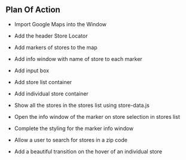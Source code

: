 ## Plan Of Action
* Import Google Maps into the Window

* Add the header Store Locator

* Add markers of stores to the map

* Add info window with name of store to each marker

* Add input box

* Add store list container

* Add individual store container

* Show all the stores in the stores list using store-data.js

* Open the info window of the marker on store selection in stores list

* Complete the styling for the marker info window

* Allow a user to search for stores in a zip code

* Add a beautiful transition on the hover of an individual store